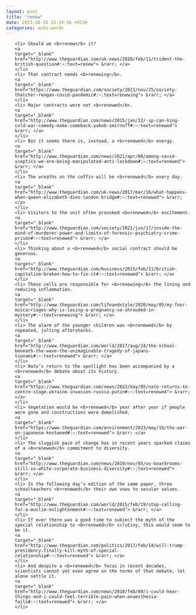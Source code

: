 ```yaml
---
layout: post
title: "renew"
date: 2023-10-10 12:34:56 +0530
categories: auto-words
---
```

<ol>

    <li> Should we <b>renew</b> it?
    <a 
    target="_blank" 
    href="http://www.theguardian.com/uk-news/2016/feb/11/trident-the-british-question#:~:text=renew"> &rarr; </a>
    </li>
    <li> That contract needs <b>renewing</b>.
    <a 
    target="_blank" 
    href="https://www.theguardian.com/society/2021/nov/25/society-thatcher-reagan-covid-pandemic#:~:text=renewing"> &rarr; </a>
    </li>
    <li> Major contracts were not <b>renewed</b>.
    <a 
    target="_blank" 
    href="http://www.theguardian.com/news/2015/jan/22/-sp-can-king-cold-war-comedy-make-comeback-yakob-smirnoff#:~:text=renewed"> &rarr; </a>
    </li>
    <li> But it seems there is, instead, a <b>renewed</b> energy.
    <a 
    target="_blank" 
    href="http://www.theguardian.com/news/2021/apr/08/among-covid-sceptics-we-are-being-manipulated-anti-lockdown#:~:text=renewed"> &rarr; </a>
    </li>
    <li> The wreaths on the coffin will be <b>renewed</b> every day.
    <a 
    target="_blank" 
    href="http://www.theguardian.com/uk-news/2017/mar/16/what-happens-when-queen-elizabeth-dies-london-bridge#:~:text=renewed"> &rarr; </a>
    </li>
    <li> Visitors to the unit often provoked <b>renewed</b> excitement.
    <a 
    target="_blank" 
    href="http://www.theguardian.com/society/2021/jun/17/inside-the-mind-of-murderer-power-and-limits-of-forensic-psychiatry-crime-prison#:~:text=renewed"> &rarr; </a>
    </li>
    <li> Thinking about a <b>renewed</b> social contract should be generous.
    <a 
    target="_blank" 
    href="http://www.theguardian.com/business/2015/feb/11/british-capitalism-broken-how-to-fix-it#:~:text=renewed"> &rarr; </a>
    </li>
    <li> These cells are responsible for <b>renewing</b> the lining and reducing inflammation.
    <a 
    target="_blank" 
    href="http://www.theguardian.com/lifeandstyle/2020/may/05/my-four-miscarriages-why-is-losing-a-pregnancy-so-shrouded-in-mystery#:~:text=renewing"> &rarr; </a>
    </li>
    <li> The alarm of the younger children was <b>renewed</b> by repeated, jolting aftershocks.
    <a 
    target="_blank" 
    href="http://www.theguardian.com/world/2017/aug/24/the-school-beneath-the-wave-the-unimaginable-tragedy-of-japans-tsunami#:~:text=renewed"> &rarr; </a>
    </li>
    <li> Nato’s return to the spotlight has been accompanied by a <b>renewed</b> debate about its history.
    <a 
    target="_blank" 
    href="https://www.theguardian.com/news/2022/may/05/nato-returns-to-centre-stage-ukraine-invasion-russia-putin#:~:text=renewed"> &rarr; </a>
    </li>
    <li> Vegetation would be <b>renewed</b> year after year if people were gone and constructions were demolished.
    <a 
    target="_blank" 
    href="https://www.theguardian.com/environment/2023/may/16/the-war-on-japanese-knotweed#:~:text=renewed"> &rarr; </a>
    </li>
    <li> The sluggish pace of change has in recent years sparked claims of a <b>renewed</b> commitment to diversity.
    <a 
    target="_blank" 
    href="http://www.theguardian.com/news/2019/nov/05/us-boardrooms-still-so-white-corporate-business-diversity#:~:text=renewed"> &rarr; </a>
    </li>
    <li> In the following day’s edition of the same paper, three schoolteachers <b>renewed</b> their own vows to secular values.
    <a 
    target="_blank" 
    href="http://www.theguardian.com/world/2015/feb/19/stop-calling-for-a-muslim-enlightenment#:~:text=renewed"> &rarr; </a>
    </li>
    <li> If ever there was a good time to subject the myth of the special relationship to <b>renewed</b> scrutiny, this would seem to be it.
    <a 
    target="_blank" 
    href="http://www.theguardian.com/politics/2017/feb/14/will-trump-presidency-finally-kill-myth-of-special-relationship#:~:text=renewed"> &rarr; </a>
    </li>
    <li> And despite a <b>renewed</b> focus in recent decades, scientists cannot yet even agree on the terms of that debate, let alone settle it.
    <a 
    target="_blank" 
    href="http://www.theguardian.com/news/2018/feb/09/i-could-hear-things-and-i-could-feel-terrible-pain-when-anaesthesia-fails#:~:text=renewed"> &rarr; </a>
    </li>